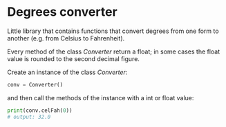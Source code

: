 # Degrees converter

Little library that contains functions that convert degrees from one form to another (e.g. from Celsius to Fahrenheit).

Every method of the class *Converter* return a float; in some cases the float value is rounded to the second decimal figure.

Create an instance of the class *Converter*:

```Python
conv = Converter()
```

and then call the methods of the instance with a int or float value:

```Python
print(conv.celFah(0))
# output: 32.0
```

